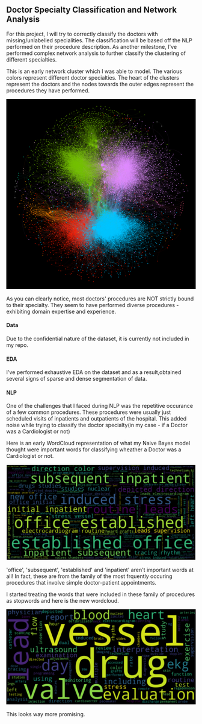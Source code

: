 ## Doctor Specialty Classification and Network Analysis

For this project, I will try to correctly classify the doctors with missing/unlabelled specialities. The classification will be based off the NLP performed on their procedure description. As another milestone, I've performed complex network analysis to further classify the clustering of different specialties.

This is an early network cluster which I was able to model. The various colors represent different doctor specialties. The heart of the clusters represent the doctors and the nodes towards the outer edges represent the procedures they have performed.

![network](images/5_spec.png)

As you can clearly notice, most doctors' procedures are NOT strictly bound to their specialty. They seem to have performed diverse procedures - exhibiting domain expertise and experience.

#### Data

Due to the confidential nature of the dataset, it is currently not included in my repo.

#### EDA

I've performed exhaustive EDA on the dataset and as a result,obtained several signs of sparse and dense segmentation of data.

#### NLP

One of the challenges that I faced during NLP was the repetitive occurance of a few common procedures. These procedures were usually just scheduled visits of inpatients and outpatients of the hospital. This added noise while trying to classify the doctor specialty(in my case - if a Doctor was a Cardiologist or not)

Here is an early WordCloud representation of what my Naive Bayes model thought were important words for classifying wheather a Doctor was a Cardiologist or not.

![wordcloud](images/card_wordcloud.png)

'office', 'subsequent', 'established' and 'inpatient' aren't important words at all! In fact, these are from the family of the most frquently occuring procedures that involve simple doctor-patient appointments.

I started treating the words that were included in these family of procedures as stopwords and here is the new wordcloud.

![wordcloud](images/not_typically_card_wordcloud.png)

This looks way more promising.

